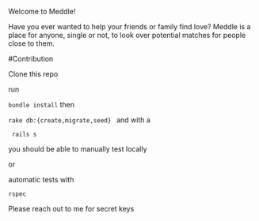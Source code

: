 Welcome to Meddle!

Have you ever wanted to help your friends or family find love? Meddle is a place for anyone, single or not, to look over potential matches for people close to them.


#Contribution

Clone this repo 

run

```bundle install```
then

```rake db:{create,migrate,seed} ```
and with a

``` rails s```

you should be able to manually test locally

or

automatic tests with

``` rspec ```

Please reach out to me for secret keys